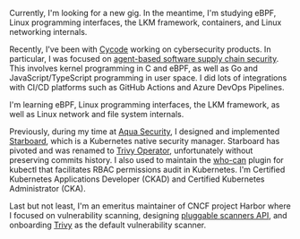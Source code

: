 Currently, I'm looking for a new gig. In the meantime, I'm studying eBPF, Linux programming interfaces, the LKM framework, containers, and Linux networking internals.

Recently, I've been with [Cycode] working on cybersecurity products. In particular, I was focused on [agent-based software supply chain security].
This involves kernel programming in C and eBPF, as well as Go and JavaScript/TypeScript programming in user space.
I did lots of integrations with CI/CD platforms such as GitHub Actions and Azure DevOps Pipelines.

I'm learning eBPF, Linux programming interfaces, the LKM framework, as well as Linux network and file system internals.

Previously, during my time at [Aqua Security], I designed and implemented [Starboard], which is a Kubernetes native security manager. Starboard has pivoted and was renamed to [Trivy Operator], unfortunately without preserving commits history. I also used to maintain the [who-can] plugin for kubectl that facilitates RBAC permissions audit in Kubernetes. I'm Certified Kubernetes Applications Developer (CKAD) and Certified Kubernetes Administrator (CKA).

Last but not least, I'm an emeritus maintainer of CNCF project Harbor where I focused on vulnerability scanning, designing [pluggable scanners API], and onboarding [Trivy] as the default vulnerability scanner.

[Cycode]: https://github.com/CycodeLabs/
[agent-based software supply chain security]: https://cycode.com/blog/introducing-cimon-build-hardening/
[Aqua Security]: https://github.com/aquasecurity/
[Starboard]: https://github.com/aquasecurity/starboard/
[Trivy Operator]: https://github.com/aquasecurity/trivy-operator/
[who-can]: https://github.com/aquasecurity/kubectl-who-can/
[pluggable scanners API]: https://github.com/goharbor/pluggable-scanner-spec/
[Trivy]: https://github.com/aquasecurity/harbor-scanner-trivy/
